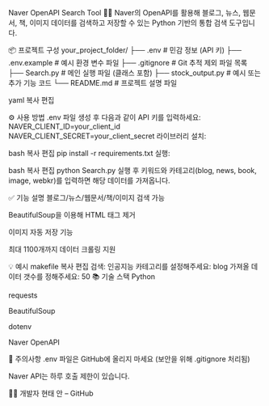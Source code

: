 
Naver OpenAPI Search Tool 🕵️‍♂️
Naver의 OpenAPI를 활용해 블로그, 뉴스, 웹문서, 책, 이미지 데이터를 검색하고 저장할 수 있는 Python 기반의 통합 검색 도구입니다.

📦 프로젝트 구성
your_project_folder/ ├── .env # 민감 정보 (API 키) ├── .env.example # 예시 환경 변수 파일 ├── .gitignore # Git 추적 제외 파일 목록 ├── Search.py # 메인 실행 파일 (클래스 포함) ├── stock_output.py # 예시 또는 추가 기능 코드 └── README.md # 프로젝트 설명 파일

yaml 복사 편집

⚙️ 사용 방법
.env 파일 생성 후 다음과 같이 API 키를 입력하세요:
NAVER_CLIENT_ID=your_client_id
NAVER_CLIENT_SECRET=your_client_secret
라이브러리 설치:

bash
복사
편집
pip install -r requirements.txt
실행:

bash
복사
편집
python Search.py
실행 후 키워드와 카테고리(blog, news, book, image, webkr)를 입력하면 해당 데이터를 가져옵니다.

✅ 기능 설명
블로그/뉴스/웹문서/책/이미지 검색 가능

BeautifulSoup을 이용해 HTML 태그 제거

이미지 자동 저장 기능

최대 1100개까지 데이터 크롤링 지원

💡 예시
makefile
복사
편집
검색: 인공지능
카테고리를 설정해주세요: blog
가져올 데이터 갯수를 정해주세요: 50
📚 기술 스택
Python

requests

BeautifulSoup

dotenv

Naver OpenAPI

📌 주의사항
.env 파일은 GitHub에 올리지 마세요 (보안을 위해 .gitignore 처리됨)

Naver API는 하루 호출 제한이 있습니다.

👨‍💻 개발자
현태 안 – GitHub
